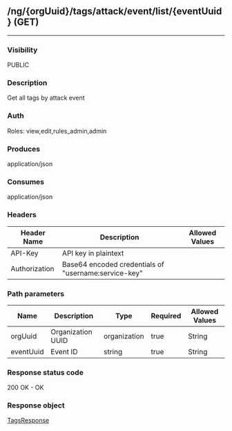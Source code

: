 ## /ng/{orgUuid}/tags/attack/event/list/{eventUuid} (GET)
---
### Visibility
PUBLIC
### Description
Get all tags by attack event
### Auth
Roles: view,edit,rules_admin,admin
### Produces
application/json
### Consumes
application/json
### Headers
| Header Name | Description | Allowed Values |
| ----------- | ----------- | ----------- |
| API-Key | API key in plaintext |  |
| Authorization | Base64 encoded credentials of &quot;username:service-key&quot; |  |
### Path parameters
| Name | Description | Type | Required | Allowed Values |
| ----------- | ----------- | ----------- | ----------- | ----------- |
| orgUuid | Organization UUID | organization | true | String |
| eventUuid | Event ID | string | true | String |
### Response status code
200 OK - OK
### Response object
[TagsResponse](<../../objects/TagsResponse.md>)
